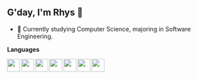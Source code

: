 <head>
  <link rel="stylesheet" href="https://cdn.jsdelivr.net/gh/devicons/devicon@v2.10.1/devicon.min.css">
</head>

## G'day, I'm Rhys 👋

<!--- 📙 Interested in programming.-->
- 🌱 Currently studying Computer Science, majoring in Software Engineering.

<!--🔗 <a href="https://www.w3schools.com/">My Website</a> -->

**Languages** 

<img align="left" width="30px" src="https://cdn.jsdelivr.net/gh/devicons/devicon/icons/python/python-original.svg" />

<img align="left" width="30px" src="https://cdn.jsdelivr.net/gh/devicons/devicon/icons/java/java-original.svg" />

<img align="left" width="30px" src="https://cdn.jsdelivr.net/gh/devicons/devicon/icons/html5/html5-original-wordmark.svg" />

<img align="left" width="30px" src="https://cdn.jsdelivr.net/gh/devicons/devicon/icons/javascript/javascript-original.svg" />

<img align="left" width="30px" src="https://cdn.jsdelivr.net/gh/devicons/devicon/icons/css3/css3-original.svg" />

<img align="left" width="30px" src="https://cdn.jsdelivr.net/gh/devicons/devicon/icons/mysql/mysql-original.svg" />

<img align="left" width="30px" src="https://cdn.jsdelivr.net/gh/devicons/devicon/icons/dotnetcore/dotnetcore-original.svg" />
